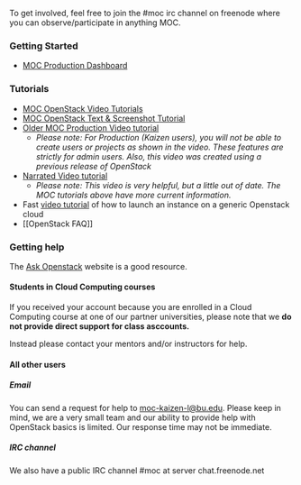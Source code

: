 To get involved, feel free to join the #moc irc channel on freenode where you can observe/participate in anything MOC. 

### Getting Started
* [MOC Production Dashboard](http://controller-0.kaizen.massopencloud.org)

### Tutorials
* [MOC OpenStack Video Tutorials](https://www.youtube.com/playlist?list=PLt4NWsdhZYQMXKXiyjEDpfxAJfFak7uC7)
* [MOC OpenStack Text & Screenshot Tutorial](https://github.com/CCI-MOC/moc-public/wiki/openstack-tutorial-index)
* [Older MOC Production Video tutorial](http://screencast.com/t/a1mnHDaUK)
   * *Please note: For Production (Kaizen users), you will not be able to create users or projects as shown in the video. These features are strictly for admin users.  Also, this video was created using a previous release of OpenStack* 
* [Narrated Video tutorial](https://youtu.be/9_PbcPV_jEU?t=199)
   * *Please note: This video is very helpful, but a little out of date.  The MOC tutorials above have more current information.*
* Fast [video tutorial](https://www.youtube.com/watch?v=ZjdrVHPjltI) of how to launch an instance on a generic Openstack cloud
* [[OpenStack FAQ]] 


### Getting help

The [Ask Openstack](https://ask.openstack.org/en/questions/) website is a good resource.

#### Students in Cloud Computing courses
If you received your account because you are enrolled in a Cloud Computing course at one of our partner universities, please note that we **do not provide direct support for class asccounts.**

Instead please contact your mentors and/or instructors for help.


#### All other users

##### Email
You can send a request for help to moc-kaizen-l@bu.edu.  Please keep in mind, we are a very small team and our ability to provide help with OpenStack basics is limited.  Our response time may not be immediate.

##### IRC channel
We also have a public IRC channel #moc at server chat.freenode.net 

<!-- why are we telling people what software to use?
* For Mac OSX a recommended client is [Adium](https://www.google.com/url?sa=t&rct=j&q=&esrc=s&source=web&cd=1&cad=rja&uact=8&ved=0CB8QFjAAahUKEwjDi9jgkYbHAhWKcT4KHaIyDv8&url=https%3A%2F%2Fadium.im%2F&ei=JdG7VYPlLIrj-QGi5bj4Dw&usg=AFQjCNFtIggOAq-mnoL9QKUlauoLUjtIgA&sig2=h6gZtB1AoZmmj5_F-G45yQ&bvm=bv.99261572,d.cWw)
 * supports many different protocols concurrently
 * [Instructions](http://interactb.in/post/23103029651/adium-tutorial-how-to-automatically-connect-to-irc) for how to automatically connect to a channel with Adium
-->

<!-- ##### Mailing lists
Historically technical discussion took place on moc-technical at Google Groups, but this list is now mostly inactive.  This page will be updated if the mailing list is to be revived.  For now, your best bet is to join the irc discussion in #moc.-->

<!--### People
Fill out your information on [[People]]-->
